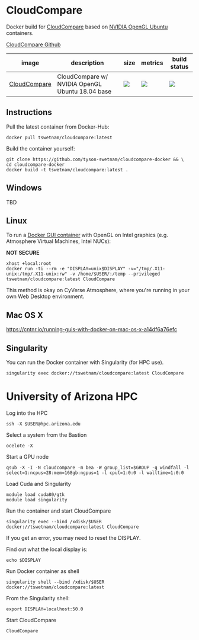 # CloudCompare

Docker build for [CloudCompare](https://www.danielgm.net/cc/) based on [NVIDIA OpenGL Ubuntu](https://hub.docker.com/r/nvidia/opengl) containers.

[CloudCompare Github](https://github.com/cloudcompare/cloudcompare)

image            | description                               | size   | metrics | build status 
---------------- | ----------------------------------------- | ------ | ------- | --------------
[CloudCompare](https://hub.docker.com/r/tswetnam/cloudcompare) | CloudCompare w/ NVIDIA OpenGL Ubuntu 18.04 base | [![](https://images.microbadger.com/badges/image/tswetnam/cloudcompare.svg)](https://microbadger.com/images/tswetnam/cloudcompare) | [![](https://img.shields.io/docker/pulls/tswetnam/cloudcompare.svg)](https://hub.docker.com/r/tswetnam/cloudcompare)  |  [![](https://img.shields.io/docker/automated/tswetnam/cloudcompare.svg)](https://hub.docker.com/r/tswetnam/cloudcompare/builds)


## Instructions

Pull the latest container from Docker-Hub:

```
docker pull tswetnam/cloudcompare:latest
```

Build the container yourself:

```
git clone https://github.com/tyson-swetnam/cloudcompare-docker && \
cd cloudcompare-docker
docker build -t tswetnam/cloudcompare:latest .
```

## Windows

TBD

## Linux

To run a [Docker GUI container](http://wiki.ros.org/docker/Tutorials/GUI#The_simple_way) with OpenGL on Intel graphics (e.g. Atmosphere Virtual Machines, Intel NUCs):

**NOT SECURE**

```
xhost +local:root
docker run -ti --rm -e "DISPLAY=unix$DISPLAY" -v="/tmp/.X11-unix:/tmp/.X11-unix:rw" -v /home/$USER/:/temp --privileged tswetnam/cloudcompare:latest CloudCompare
```

This method is okay on CyVerse Atmosphere, where you're running in your own Web Desktop environment. 

## Mac OS X

https://cntnr.io/running-guis-with-docker-on-mac-os-x-a14df6a76efc 

## Singularity

You can run the Docker container with Singularity (for HPC use).

```
singularity exec docker://tswetnam/cloudcompare:latest CloudCompare
```

# University of Arizona HPC

Log into the HPC

```
ssh -X $USER@hpc.arizona.edu
```

Select a system from the Bastion

```
ocelote -X
```

Start a GPU node

```
qsub -X -I -N cloudcompare -m bea -W group_list=$GROUP -q windfall -l select=1:ncpus=28:mem=168gb:ngpus=1 -l cput=1:0:0 -l walltime=1:0:0
```

Load Cuda and Singularity

```
module load cuda80/gtk
module load singularity
```

Run the container and start CloudCompare

```
singularity exec --bind /xdisk/$USER docker://tswetnam/cloudcompare:latest CloudCompare
```

If you get an error, you may need to reset the DISPLAY.

Find out what the local display is:

```
echo $DISPLAY
```

Run Docker container as shell

```
singularity shell --bind /xdisk/$USER docker://tswetnam/cloudcompare:latest
```

From the Singularity shell:

```
export DISPLAY=localhost:50.0
```

Start CloudCompare

```
CloudCompare
```
